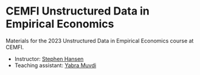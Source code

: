 # CEMFI Unstructured Data in Empirical Economics

Materials for the 2023 Unstructured Data in Empirical Economics course at CEMFI.

- Instructor: [Stephen Hansen](https://sekhansen.github.io/)
- Teaching assistant: [Yabra Muvdi](https://yabramuvdi.github.io/) 


